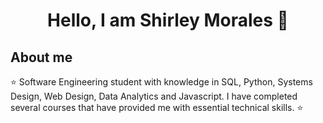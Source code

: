 <div align="center">
<h1 align="center">Hello, I am Shirley Morales 👋</h1>
</div>




## About me

⭐ Software Engineering student with knowledge in SQL, Python, Systems Design, Web Design, Data Analytics and Javascript. I have completed several courses that have provided me with essential technical skills. ⭐ 
  





